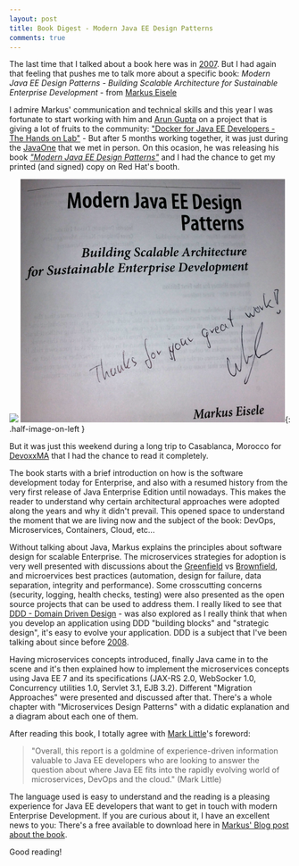 ```yaml
---
layout: post
title: Book Digest - Modern Java EE Design Patterns
comments: true
---
```


The last time that I talked about a book here was in [2007](/2007/04/20/caia-na-real-e-seja/). But I had again that feeling that pushes me to talk more about a specific book: *Modern Java EE Design Patterns - Building Scalable Architecture for Sustainable Enterprise Development* - from [Markus Eisele](http://blog.eisele.net/p/about-me_15.html)

I admire Markus' communication and technical skills and this year I was fortunate to start working with him and [Arun Gupta](http://blog.arungupta.me/about/) on a project that is giving a lot of fruits to the community:  ["Docker for Java EE Developers - The Hands on Lab"](https://github.com/redhat-developer/docker-java/graphs/contributors) - But after 5 months working together, it was just during the [JavaOne](http://developers.redhat.com/events/javaone/2015/) that we met in person. On this ocasion, he was releasing his book [*"Modern Java EE Design Patterns"*](http://blog.eisele.net/2015/10/my-book-modern-java-ee-design-patterns.html) and I had the chance to get my printed (and signed) copy on Red Hat's booth.

![](http://2.bp.blogspot.com/-czsVBeHTDT0/Vhe8MNYE8xI/AAAAAAAA-aY/NjOEa9mOV8Q/s320/cover-markus.png)
![](/images/markusbook.png){: .half-image-on-left  } 

But it was just this weekend during a long trip to Casablanca, Morocco for [DevoxxMA](http://devoxx.ma/) that I had the chance to read it completely. 

The book starts with a brief introduction on how is the software development today for Enterprise, and also with a resumed history from the very first release of Java Enterprise Edition until nowadays. This makes the reader to understand why certain architectural approaches were adopted along the years and why it didn't prevail. This opened space to understand the moment that we are living now and the subject of the book: DevOps, Microservices, Containers, Cloud, etc...

Without talking about Java, Markus explains the principles about software design for scalable Enterprise. The microservices strategies for adoption is very well presented with discussions about the [Greenfield](https://en.wikipedia.org/wiki/Greenfield_project) vs [Brownfield](https://en.wikipedia.org/wiki/Brownfield_(software_development)), and microervices best practices (automation, design for failure, data separation, integrity and performance). Some crosscutting concerns (security, logging, health checks, testing) were also presented as the open source projects that can be used to address them. I really liked to see that [DDD - Domain Driven Design](https://domainlanguage.com/ddd/) - was also explored as I really think that when you develop an application using DDD "building blocks" and "strategic design", it's easy to evolve your application. DDD is a subject that I've been talking about since before [2008](http://rafabene.com/2008/09/30/workshop-ddd-em-brasilia/).

Having microservices concepts introduced, finally Java came in to the scene and it's then explained how to implement the microservices concepts using Java EE 7 and its specifications (JAX-RS 2.0, WebSocker 1.0, Concurrency utilities 1.0, Servlet 3.1, EJB 3.2). Different "Migration Approaches" were presented and discussed after that. There's a whole chapter with "Microservices Design Patterns" with a didatic explanation and a diagram about each one of them.

After reading this book, I totally agree with [Mark Little](https://developer.jboss.org/blogs/mark.little)'s foreword:

>"Overall, this report is a goldmine of experience-driven information valuable to Java EE developers who are looking to answer the question about where Java EE fits into the rapidly evolving world of microservices, DevOps and the cloud." (Mark Little)

The language used is easy to understand and the reading is a pleasing experience for Java EE developers that want to get in touch with modern Enterprise Development. If you are curious about it, I have an excellent news to you: There's a free available to download here in [Markus' Blog post about the book](http://blog.eisele.net/2015/10/my-book-modern-java-ee-design-patterns.html). 

Good reading!



